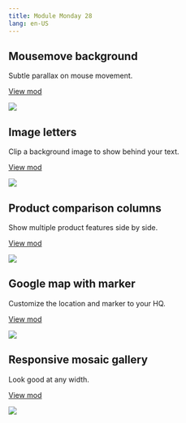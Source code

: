 ```yaml
---
title: Module Monday 28
lang: en-US
---
```


## Mousemove background

Subtle parallax on mouse movement.

<a class="btn btn-sm" href="https://anymod.com/mod/alldla?v=20">View mod</a>

<a href="https://anymod.com/mod/alldla?v=20">
  <img src="https://res.cloudinary.com/component/image/upload/v1549686825/parallax-mouse_50_mmz1yu.gif"/>
</a>

## Image letters

Clip a background image to show behind your text.

<a class="btn btn-sm" href="https://anymod.com/mod/mllrlr">View mod</a>

<a href="https://anymod.com/mod/mllrlr">
  <img src="https://res.cloudinary.com/component/image/upload/v1549734785/Image-letters_tu35w6.png"/>
</a>

## Product comparison columns

Show multiple product features side by side.

<a class="btn btn-sm" href="https://anymod.com/mod/kddrda?v=20">View mod</a>

<a href="https://anymod.com/mod/kddrda?v=20">
  <img src="https://res.cloudinary.com/component/image/upload/v1549743504/product-comparison_xvzdbf.gif"/>
</a>

## Google map with marker

Customize the location and marker to your HQ.

<a class="btn btn-sm" href="https://anymod.com/mod/moamb?v=20">View mod</a>

<a href="https://anymod.com/mod/moamb?v=20">
  <img src="https://res.cloudinary.com/component/image/upload/v1549740380/map_toedlb.png"/>
</a>

## Responsive mosaic gallery

Look good at any width.

<a class="btn btn-sm" href="https://anymod.com/mod/lramn?v=20">View mod</a>

<a href="https://anymod.com/mod/lramn?v=20">
  <img src="https://res.cloudinary.com/component/image/upload/v1549740665/masonry_50_zhbf0n.gif"/>
</a>
